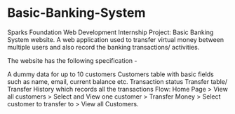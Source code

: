 # Basic-Banking-System

Sparks Foundation Web Development Internship Project: Basic Banking System website. A web application used to transfer virtual money between multiple users and also record the banking transactions/ activities.

The website has the following specification -

A dummy data for up to 10 customers
Customers table with basic fields such as name, email, current balance etc.
Transaction status
Transfer table/ Transfer History which records all the transactions
Flow: Home Page > View all customers > Select and View one customer > Transfer Money > Select customer to transfer to > View all Customers.


